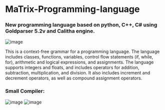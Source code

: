 # MaTrix-Programming-language
### New programming language based on python, C++, C# using Goldparser 5.2v and Calitha engine.
![image](https://user-images.githubusercontent.com/71356170/231030571-6bf46fa1-7b24-42c5-b286-ee10e2ba92d6.png)

This is a context-free grammar for a programming language. The language includes classes, functions, variables, control flow statements (if, while, for), arithmetic and logical expressions, and assignments. The language supports integers and floats, and includes operators for addition, subtraction, multiplication, and division. It also includes increment and decrement operators, as well as compound assignment operators.
### Small Compiler: 
![image](https://user-images.githubusercontent.com/71356170/231031404-72626aa6-9a1f-4979-8046-278826a44c1d.png)
![image](https://user-images.githubusercontent.com/71356170/231031467-dcdf331a-b576-4a14-afc3-964a45f7731e.png)
